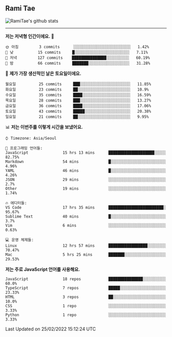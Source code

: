 ## Rami Tae

![RamiTae's github stats](https://github-readme-stats.vercel.app/api?username=RamiTae&show_icons=true&theme=tokyonight)

---
<!--START_SECTION:waka-->
**저는 저녁형 인간이에요. 🦉** 

```text
🌞 아침         3 commits      ░░░░░░░░░░░░░░░░░░░░░░░░░   1.42% 
🌆 낮　         15 commits     █░░░░░░░░░░░░░░░░░░░░░░░░   7.11% 
🌃 저녁         127 commits    ███████████████░░░░░░░░░░   60.19% 
🌙 밤　         66 commits     ███████░░░░░░░░░░░░░░░░░░   31.28%

```
📅 **제가 가장 생산적인 날은 토요일이에요.** 

```text
월요일          25 commits     ███░░░░░░░░░░░░░░░░░░░░░░   11.85% 
화요일          23 commits     ██░░░░░░░░░░░░░░░░░░░░░░░   10.9% 
수요일          35 commits     ████░░░░░░░░░░░░░░░░░░░░░   16.59% 
목요일          28 commits     ███░░░░░░░░░░░░░░░░░░░░░░   13.27% 
금요일          36 commits     ████░░░░░░░░░░░░░░░░░░░░░   17.06% 
토요일          43 commits     █████░░░░░░░░░░░░░░░░░░░░   20.38% 
일요일          21 commits     ██░░░░░░░░░░░░░░░░░░░░░░░   9.95%

```


📊 **저는 이번주를 이렇게 시간을 보냈어요.** 

```text
⌚︎ Timezone: Asia/Seoul

💬 프로그래밍 언어들: 
JavaScript               15 hrs 13 mins      ████████████████████░░░░░   82.75% 
Markdown                 54 mins             █░░░░░░░░░░░░░░░░░░░░░░░░   4.96% 
YAML                     46 mins             █░░░░░░░░░░░░░░░░░░░░░░░░   4.26% 
JSON                     29 mins             ░░░░░░░░░░░░░░░░░░░░░░░░░   2.7% 
Other                    19 mins             ░░░░░░░░░░░░░░░░░░░░░░░░░   1.74%

🔥 에디터들: 
VS Code                  17 hrs 35 mins      ████████████████████████░   95.67% 
Sublime Text             40 mins             █░░░░░░░░░░░░░░░░░░░░░░░░   3.7% 
Vim                      6 mins              ░░░░░░░░░░░░░░░░░░░░░░░░░   0.63%

💻 운영 체제들: 
Linux                    12 hrs 57 mins      █████████████████░░░░░░░░   70.47% 
Mac                      5 hrs 25 mins       ███████░░░░░░░░░░░░░░░░░░   29.53%

```

**저는 주로 JavaScript 언어를 사용해요.** 

```text
JavaScript               18 repos            ███████████████░░░░░░░░░░   60.0% 
TypeScript               7 repos             █████░░░░░░░░░░░░░░░░░░░░   23.33% 
HTML                     3 repos             ██░░░░░░░░░░░░░░░░░░░░░░░   10.0% 
CSS                      1 repo              ░░░░░░░░░░░░░░░░░░░░░░░░░   3.33% 
Python                   1 repo              ░░░░░░░░░░░░░░░░░░░░░░░░░   3.33%

```



 Last Updated on 25/02/2022 15:12:24 UTC
<!--END_SECTION:waka-->
